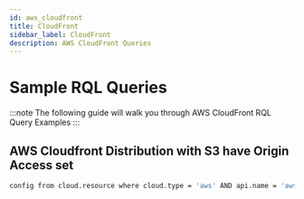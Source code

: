 ```yaml
---
id: aws_cloudfront
title: CloudFront
sidebar_label: CloudFront
description: AWS CloudFront Queries
---
```


# Sample RQL Queries

:::note
The following guide will walk you through AWS CloudFront RQL Query Examples
:::

## AWS Cloudfront Distribution with S3 have Origin Access set

```bash
config from cloud.resource where cloud.type = 'aws' AND api.name = 'aws-cloudfront-list-distributions' AND json.rule = 'origins.items[*].s3OriginConfig exists and origins.items[*].s3OriginConfig.originAccessIdentity is empty'
```